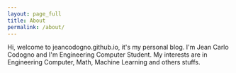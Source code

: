 ```yaml
---
layout: page_full
title: About
permalink: /about/
---
```


Hi, welcome to jeancodogno.github.io, it's my personal blog. I'm Jean Carlo Codogno and I'm Engineering Computer Student. My interests are in Engineering Computer, Math, Machine Learning and others stuffs. 